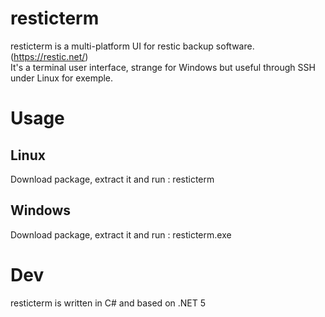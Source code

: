 # resticterm

resticterm is a multi-platform UI for restic backup software. (https://restic.net/)  
It's a terminal user interface, strange for Windows but useful through SSH under Linux for exemple.

# Usage

## Linux
Download package, extract it and run : resticterm

## Windows 

Download package, extract it and run : resticterm.exe

# Dev

resticterm is written in C# and based on .NET 5




